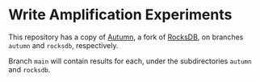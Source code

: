 # Write Amplification Experiments
This repository has a copy of [Autumn](https://github.com/ZhaoFuheng/rocksdb), a fork of [RocksDB](https://github.com/facebook/rocksdb/tree/5b11f5a3a294b8e4f2278f95c4236f5a2737ec03), on branches `autumn` and `rocksdb`, respectively.

Branch `main` will contain results for each, under the subdirectories `autumn` and `rocksdb`. 
